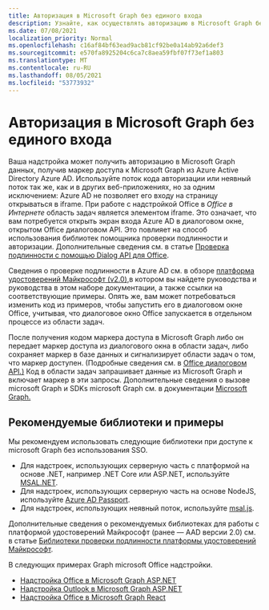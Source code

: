 ```yaml
---
title: Авторизация в Microsoft Graph без единого входа
description: Узнайте, как осуществлять авторизацию в Microsoft Graph без единого входа
ms.date: 07/08/2021
localization_priority: Normal
ms.openlocfilehash: c16af84bf63ead9acb81cf92be0a14ab92a6def3
ms.sourcegitcommit: e570fa8925204c6ca7c8aea59fbf07f73ef1a803
ms.translationtype: MT
ms.contentlocale: ru-RU
ms.lasthandoff: 08/05/2021
ms.locfileid: "53773932"
---
```

# <a name="authorize-to-microsoft-graph-without-sso"></a>Авторизация в Microsoft Graph без единого входа

Ваша надстройка может получить авторизацию в Microsoft Graph данных, получив маркер доступа к Microsoft Graph из Azure Active Directory Azure AD. Используйте поток кода авторизации или неявный поток так же, как и в других веб-приложениях, но за одним исключением: Azure AD не позволяет его входу на страницу открываться в iframe. При работе с надстройкой Office в *Office в Интернете* область задач является элементом iframe. Это означает, что вам потребуется открыть экран входа Azure AD в диалоговом окне, открытом Office диалоговом API. Это повлияет на способ использования библиотек помощника проверки подлинности и авторизации. Дополнительные сведения см. в статье [Проверка подлинности с помощью Dialog API для Office](auth-with-office-dialog-api.md).

Сведения о проверке подлинности в Azure AD см. в обзоре [платформа удостоверений Майкрософт (v2.0),](/azure/active-directory/develop/v2-overview)в котором вы найдете руководства и руководства в этом наборе документации, а также ссылки на соответствующие примеры. Опять же, вам может потребоваться изменить код из примеров, чтобы запустить его в диалоговом окне Office, учитывая, что диалоговое окно Office запускается в отдельном процессе из области задач.

После получения кодом маркера доступа в Microsoft Graph либо он передает маркер доступа из диалогового окна в области задач, либо сохраняет маркер в базе данных и сигнализирует области задач о том, что маркер доступен. (Подробные сведения см. в [Office диалоговом API.)](auth-with-office-dialog-api.md) Код в области задач запрашивает данные из Microsoft Graph и включает маркер в эти запросы. Дополнительные сведения о вызове microsoft Graph и SDKs microsoft Graph см. в документации [Microsoft Graph.](/graph/)

## <a name="recommended-libraries-and-samples"></a>Рекомендуемые библиотеки и примеры

Мы рекомендуем использовать следующие библиотеки при доступе к microsoft Graph без использования SSO.

- Для надстроек, использующих серверную часть с платформой на основе .NET, например .NET Core или ASP.NET, используйте [MSAL.NET](https://github.com/AzureAD/microsoft-authentication-library-for-dotnet/wiki#conceptual-documentation).
- Для надстроек, использующих серверную часть на основе NodeJS, используйте [Azure AD Passport](https://github.com/AzureAD/passport-azure-ad).
- Для надстроек, использующих неявный поток, используйте [msal.js](https://github.com/AzureAD/microsoft-authentication-library-for-js/wiki).

Дополнительные сведения о рекомендуемых библиотеках для работы с платформой удостоверений Майкрософт (ранее — AAD версии 2.0) см. в статье [Библиотеки проверки подлинности платформы удостоверений Майкрософт](/azure/active-directory/develop/reference-v2-libraries).

В следующих примерах Graph microsoft Office надстройки.

- [Надстройка Office в Microsoft Graph ASP.NET](https://github.com/OfficeDev/PnP-OfficeAddins/tree/master/Samples/auth/Office-Add-in-Microsoft-Graph-ASPNET)
- [Надстройка Outlook в Microsoft Graph ASP.NET](https://github.com/OfficeDev/PnP-OfficeAddins/tree/master/Samples/auth/Outlook-Add-in-Microsoft-Graph-ASPNET)
- [Надстройка Office в Microsoft Graph React](https://github.com/OfficeDev/PnP-OfficeAddins/tree/master/Samples/auth/Office-Add-in-Microsoft-Graph-React)
